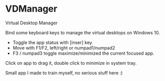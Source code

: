 # VDManager

Virtual Desktop Manager

Bind some keyboard keys to manage the virtual desktops on Windows 10.

* Toggle the app status with [inser] key.
* Move with F1/F2, left/right or numpad1/numpad2
* F3 / numpad3 toggle maximize/minimized the current focused app.

Click on app to drag it, double click to minimize in system tray.

Small app I made to train myself, no serious stuff here :)
